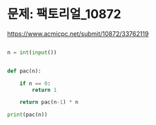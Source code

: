 # 문제: 팩토리얼_10872
https://www.acmicpc.net/submit/10872/33762119



``` python

n = int(input())


def pac(n):

    if n == 0:
        return 1

    return pac(n-1) * n

print(pac(n))

```
